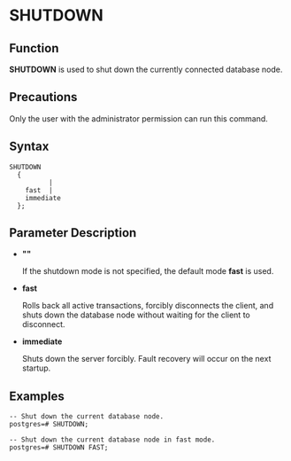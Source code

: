 # SHUTDOWN<a name="EN-US_TOPIC_0261678536"></a>

## Function<a name="en-us_topic_0237122191_en-us_topic_0059779163_s812131d8918641df9772c998b753f87e"></a>

**SHUTDOWN**  is used to shut down the currently connected database node.

## Precautions<a name="en-us_topic_0237122191_en-us_topic_0059779163_se3c9c9141f1b44ff9807883ea294625d"></a>

Only the user with the administrator permission can run this command.

## Syntax<a name="en-us_topic_0237122191_en-us_topic_0059779163_s8d26aecdc3a24323a64f4df9f4df53f3"></a>

```
SHUTDOWN 
  { 
          | 
    fast  | 
    immediate
  };
```

## Parameter Description<a name="en-us_topic_0237122191_en-us_topic_0059779163_s96f32bd65e9e46f4bf15eb3c1663af3a"></a>

-   **""**

    If the shutdown mode is not specified, the default mode  **fast**  is used.


-   **fast**

    Rolls back all active transactions, forcibly disconnects the client, and shuts down the database node without waiting for the client to disconnect.

-   **immediate**

    Shuts down the server forcibly. Fault recovery will occur on the next startup.


## Examples<a name="en-us_topic_0237122191_en-us_topic_0059779163_s9926ef8e79984fac9b05d0b6bd0e8fd5"></a>

```
-- Shut down the current database node.
postgres=# SHUTDOWN;

-- Shut down the current database node in fast mode.
postgres=# SHUTDOWN FAST;
```

